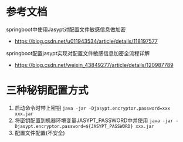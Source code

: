 # 参考文档
springboot中使用Jasypt对配置文件敏感信息做加密
- https://blog.csdn.net/u011943534/article/details/118197577

springboot配置jasypt实现对配置文件敏感信息加密全流程详解
- https://blog.csdn.net/weixin_43849277/article/details/120987789

# 三种秘钥配置方式
1. 启动命令时带上密钥
`java -jar -Djasypt.encryptor.password=xxx xxx.jar`
2. 将密钥配置到机器环境变量JASYPT_PASSWORD中并使用
`java -jar -Djasypt.encryptor.password=${JASYPT_PASSWORD} xxx.jar`
3. 配置文件配置(不安全)